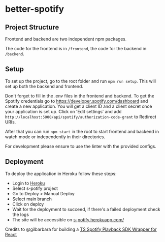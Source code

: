 # better-spotify

## Project Structure

Frontend and backend are two independent npm packages.

The code for the frontend is in `/frontend`, the code for the backend in `/backend`.

## Setup

To set up the project, go to the root folder and run `npm run setup`.
This will set up both the backend and frontend.

Don't forget to fill in the .env files in the frontend and backend.
To get the Spotify credentials go to https://developer.spotify.com/dashboard and create a new application.
You will get a client ID and a client secret once your application is set up.
Click on 'Edit settings' and add `http://localhost:5000/api/spotify/authorization-code-grant` to Redirect URIs.

After that you can run `npm start` in the root to start frontend and backend in watch mode or independently in their directories.

For development please ensure to use the linter with the provided configs.

## Deployment

To deploy the application in Heroku follow these steps:
* Login to [Heroku](https://id.heroku.com/login)
* Select s-potify project
* Go to Deploy > Manual Deploy
* Select main branch
* Click on deploy
* Wait for the deployment to succeed, if there's a failed deployment check the logs 
* The site will be accessible on [s-potify.herokuapp.com/](s-potify.herokuapp.com/)



Credits to @gilbarbara for building a [TS Spotify Playback SDK Wrapper for React](https://github.com/gilbarbara/react-spotify-web-playback)
